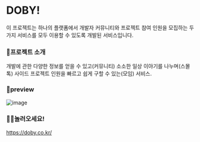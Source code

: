 # DOBY!
이 프로젝트는 하나의 플랫폼에서 개발자 커뮤니티와 프로젝트 참여 인원을 모집하는 두 가지 서비스를 모두 이용할 수 있도록 개발된 서비스입니다.

### 📄프로젝트 소개
개발에 관한 다양한 정보를 얻을 수 있고(커뮤니티) 소소한 일상 이야기를 나누며(스몰톡) 사이드 프로젝트 인원을 빠르고 쉽게 구할 수 있는(모임) 서비스.


### 👀preview
![image](https://github.com/kimgaeun77/DOBY/assets/109189538/d03351cb-c403-4452-8fca-cadc52285d26)


### 🙋‍♂️놀러오세요!
https://doby.co.kr/
